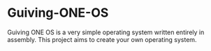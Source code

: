 # Guiving-ONE-OS
Guiving ONE OS is a very simple operating system written entirely in assembly. This project aims to create your own operating system.
